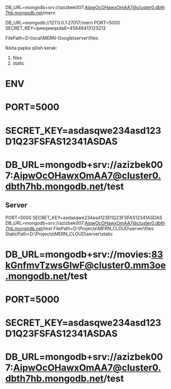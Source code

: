DB_URL=mongodb+srv://azizbek007:AipwOcOHawxOmAA7@cluster0.dbth7hb.mongodb.net/mern

DB_URL=mongodb://127.0.0.1:27017/mern
PORT=5000 SECRET_KEY=qweqweqsda6+45646413123213

FilePath=D:\local\MERN-Google\server\files



Ikkita papka qilish kerak:
1) files
2) static


# ENV 
# PORT=5000 
# SECRET_KEY=asdasqwe234asd123D1Q23FSFAS12341ASDAS 
# DB_URL=mongodb+srv://azizbek007:AipwOcOHawxOmAA7@cluster0.dbth7hb.mongodb.net/test

## Server
PORT=5000 
SECRET_KEY=asdasqwe234asd123D1Q23FSFAS12341ASDAS 
DB_URL=mongodb+srv://azizbek007:AipwOcOHawxOmAA7@cluster0.dbth7hb.mongodb.net/test
FilePath=D:\\Projects\\MERN_CLOUD\\server\\files
StaticPath=D:\\Projects\\MERN_CLOUD\\server\\static

# DB_URL=mongodb+srv://movies:83kGnfmvTzwsGIwF@cluster0.mm3oe.mongodb.net/test
# PORT=5000
# SECRET_KEY=asdasqwe234asd123D1Q23FSFAS12341ASDAS
# DB_URL=mongodb+srv://azizbek007:AipwOcOHawxOmAA7@cluster0.dbth7hb.mongodb.net/test
